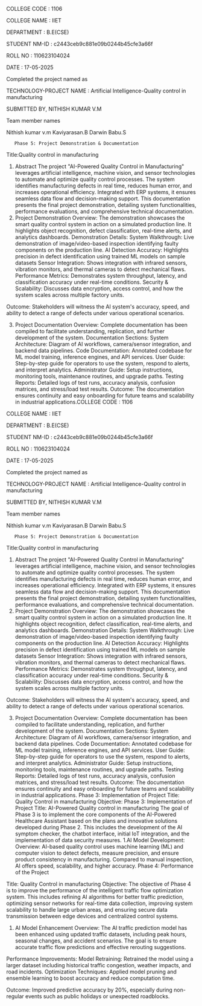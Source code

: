 COLLEGE CODE : 1106
            
COLLEGE NAME : IIET
            
DEPARTMENT : B.E(CSE)
             
STUDENT NM-ID : c2443ceb9c881e09b0244b45cfe3a66f

ROLL NO : 110623104024
             
DATE : 17-05-2025
           
Completed the project named as
         
TECHNOLOGY-PROJECT NAME : Artificial Intelligence-Quality control in manufacturing
          
SUBMITTED BY,
NITHISH KUMAR V.M

Team member names

Nithish kumar v.m
Kaviyarasan.B
Darwin Babu.S



       Phase 5: Project Demonstration & Documentation
Title:Quality control in manufacturing

1. Abstract
The project "AI-Powered Quality Control in Manufacturing" leverages artificial intelligence, machine vision, and sensor technologies to automate and optimize quality control processes. The system identifies manufacturing defects in real time, reduces human error, and increases operational efficiency. Integrated with ERP systems, it ensures seamless data flow and decision-making support. This documentation presents the final project demonstration, detailing system functionalities, performance evaluations, and comprehensive technical documentation.
2. Project Demonstration
Overview:
The demonstration showcases the smart quality control system in action on a simulated production line. It highlights object recognition, defect classification, real-time alerts, and analytics dashboards.
Demonstration Details:
System Walkthrough: Live demonstration of image/video-based inspection identifying faulty components on the production line.
AI Detection Accuracy: Highlights precision in defect identification using trained ML models on sample datasets
Sensor Integration: Shows integration with infrared sensors, vibration monitors, and thermal cameras to detect mechanical flaws.
Performance Metrics: Demonstrates system throughput, latency, and classification accuracy under real-time conditions.
Security & Scalability: Discusses data encryption, access control, and how the system scales across multiple factory units.

Outcome:
Stakeholders will witness the AI system's accuracy, speed, and ability to detect a range of defects under various operational scenarios.

3. Project Documentation
Overview:
Complete documentation has been compiled to facilitate understanding, replication, and further development of the system.
Documentation Sections:
System Architecture: Diagram of AI workflows, camera/sensor integration, and backend data pipelines.
Code Documentation: Annotated codebase for ML model training, inference engines, and API services.
User Guide: Step-by-step guide for operators to use the system, respond to alerts, and interpret analytics.
Administrator Guide: Setup instructions, monitoring tools, maintenance routines, and upgrade paths.
Testing Reports: Detailed logs of test runs, accuracy analysis, confusion matrices, and stress/load test results.
Outcome:
The documentation ensures continuity and easy onboarding for future teams and scalability in industrial applications.COLLEGE CODE : 1106
            
COLLEGE NAME : IIET
            
DEPARTMENT : B.E(CSE)
             
STUDENT NM-ID : c2443ceb9c881e09b0244b45cfe3a66f

ROLL NO : 110623104024
             
DATE : 17-05-2025
           
Completed the project named as
         
TECHNOLOGY-PROJECT NAME : Artificial Intelligence-Quality control in manufacturing
          
SUBMITTED BY,
NITHISH KUMAR V.M

Team member names

Nithish kumar v.m
Kaviyarasan.B
Darwin Babu.S



       Phase 5: Project Demonstration & Documentation
Title:Quality control in manufacturing

1. Abstract
The project "AI-Powered Quality Control in Manufacturing" leverages artificial intelligence, machine vision, and sensor technologies to automate and optimize quality control processes. The system identifies manufacturing defects in real time, reduces human error, and increases operational efficiency. Integrated with ERP systems, it ensures seamless data flow and decision-making support. This documentation presents the final project demonstration, detailing system functionalities, performance evaluations, and comprehensive technical documentation.
2. Project Demonstration
Overview:
The demonstration showcases the smart quality control system in action on a simulated production line. It highlights object recognition, defect classification, real-time alerts, and analytics dashboards.
Demonstration Details:
System Walkthrough: Live demonstration of image/video-based inspection identifying faulty components on the production line.
AI Detection Accuracy: Highlights precision in defect identification using trained ML models on sample datasets
Sensor Integration: Shows integration with infrared sensors, vibration monitors, and thermal cameras to detect mechanical flaws.
Performance Metrics: Demonstrates system throughput, latency, and classification accuracy under real-time conditions.
Security & Scalability: Discusses data encryption, access control, and how the system scales across multiple factory units.

Outcome:
Stakeholders will witness the AI system's accuracy, speed, and ability to detect a range of defects under various operational scenarios.

3. Project Documentation
Overview:
Complete documentation has been compiled to facilitate understanding, replication, and further development of the system.
Documentation Sections:
System Architecture: Diagram of AI workflows, camera/sensor integration, and backend data pipelines.
Code Documentation: Annotated codebase for ML model training, inference engines, and API services.
User Guide: Step-by-step guide for operators to use the system, respond to alerts, and interpret analytics.
Administrator Guide: Setup instructions, monitoring tools, maintenance routines, and upgrade paths.
Testing Reports: Detailed logs of test runs, accuracy analysis, confusion matrices, and stress/load test results.
Outcome:
The documentation ensures continuity and easy onboarding for future teams and scalability in industrial applications.
  Phase 3: Implementation of Project 
Title: Quality Control in manufacturing
Objective:
Phase 3: Implementation of Project Title: AI-Powered Quality control in manufacturing  The goal of Phase 3 is to implement the core components of the AI-Powered Healthcare Assistant based on the plans and innovative solutions developed during Phase 2. This includes the development of the AI symptom checker, the chatbot interface, initial IoT integration, and the implementation of data security measures.
1.AI Model Development:
Overview:
AI-based quality control uses machine learning (ML) and computer vision to detect defects, measure precision, and ensure product consistency in manufacturing. Compared to manual inspection, AI offers speed, scalability, and higher accuracy.
Phase 4: Performance of the Project

Title: Quality Control in manufacturing
Objective:
                 The objective of Phase 4 is to improve the performance of the intelligent traffic flow optimization system. This includes refining AI algorithms for better traffic prediction, optimizing sensor networks for real-time data collection, improving system scalability to handle large urban areas, and ensuring secure data transmission between edge devices and centralized control systems.

1. AI Model Enhancement
Overview:
The AI traffic prediction model has been enhanced using updated traffic datasets, including peak hours, seasonal changes, and accident scenarios. The goal is to ensure accurate traffic flow predictions and effective rerouting suggestions.

Performance Improvements:
Model Retraining: Retrained the model using a larger dataset including historical traffic congestion, weather impacts, and road incidents.
Optimization Techniques: Applied model pruning and ensemble learning to boost accuracy and reduce computation time.

Outcome:
Improved predictive accuracy by 20%, especially during non-regular events such as public holidays or unexpected roadblocks.
